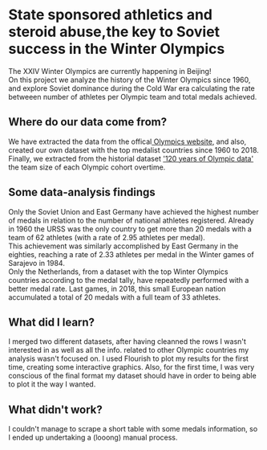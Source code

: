 # State sponsored athletics and steroid abuse,the key to Soviet success in the Winter Olympics
The XXIV Winter Olympics are currently happening in Beijing!<br>
On this project we analyze the history of the Winter Olympics since 1960, and explore Soviet dominance during the Cold War era calculating the rate betweeen number of athletes per Olympic team and total medals achieved. 

<div class="flourish-embed flourish-bar-chart-race" data-src="visualisation/8619561"><script src="https://public.flourish.studio/resources/embed.js"></script></div>

<h2>Where do our data come from?</h2>
 <p>We have extracted the data from the offical<a href="https://olympics.com/"> Olympics website</a>, and also, created our own dataset with the top medalist countries since 1960 to 2018. Finally, we extracted from the historial dataset <a href="https://www.kaggle.com/heesoo37/120-years-of-olympic-history-athletes-and-results">'120 years of Olympic data' </a>the team size of each Olympic cohort overtime.</p>

<h2>Some data-analysis findings</h2>
Only the Soviet Union and East Germany have achieved the highest number of medals in relation to the number of national athletes registered. Already in 1960 the URSS was the only country to get more than 20 medals with a team of 62 athletes (with a rate of 2.95 athletes per medal).
<br>
This achievement was similarly accomplished by East Germany in the eighties, reaching a rate of 2.33 athletes per medal in the Winter games of Sarajevo in 1984. 
</br>
Only the Netherlands, from a dataset with the top Winter Olympics countries according to the medal tally, have repeatedly performed with a better medal rate. Last games, in 2018, this small European nation accumulated a total of 20 medals with a full team of 33 athletes. 

<div class="flourish-embed flourish-scatter" data-src="visualisation/8627414"><script src="https://public.flourish.studio/resources/embed.js"></script></div>

<h2>What did I learn?</h2>
I merged two different datasets, after having cleanned the rows I wasn't interested in as well as all the info. related to other Olympic countries my analysis wasn't focused on. I used Flourish to plot my results for the first time, creating some interactive graphics. Also, for the first time, I was very conscious of the final format my dataset should have in order to being able to plot it the way I wanted. 

<h2>What didn't work?</h2>
I couldn't manage to scrape a short table with some medals information, so I ended up undertaking a (looong) manual process. 
